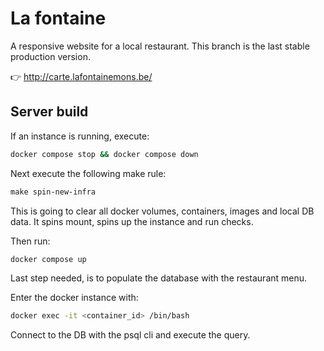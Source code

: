 # La fontaine

A responsive website for a local restaurant. This branch is the last stable production version.

👉 http://carte.lafontainemons.be/

## Server build

If an instance is running, execute:

```bash
docker compose stop && docker compose down
```

Next execute the following make rule:

```Makefile
make spin-new-infra
```

This is going to clear all docker volumes, containers, images and local DB data. It spins mount, spins up the instance and run checks.

Then run:

```bash
docker compose up
```

Last step needed, is to populate the database with the restaurant menu.

Enter the docker instance with:

```bash
docker exec -it <container_id> /bin/bash
```

Connect to the DB with the psql cli and execute the query.


